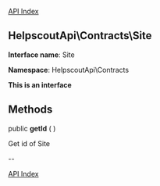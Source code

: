 [API Index](ApiIndex.md)


HelpscoutApi\Contracts\Site
---------------



    

    


**Interface name**: Site

**Namespace**: HelpscoutApi\Contracts

**This is an interface**







Methods
-------


public **getId** (  )


Get id of Site








--

[API Index](ApiIndex.md)
